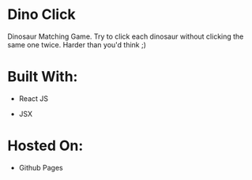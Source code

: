 # Dino Click

Dinosaur Matching Game. Try to click each dinosaur without clicking the same one twice. Harder than you'd think ;)

# Built With:

- React JS

- JSX

# Hosted On:

- Github Pages
